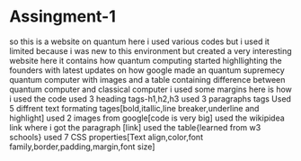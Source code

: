 # Assingment-1
so this is a website on quantum here i used various codes but i used it limited because i was new to this environment but created a very interesting website here it contains how quantum computing started highllighting the founders with latest updates on how google made an quantum supremecy quantum computer with images and a table containing difference between quantum computer and classical computer 
i used some margins here is how i used the code
used 3 heading tags-h1,h2,h3
used 3 paragraphs tags
Used 5 diffrent text formating tages[bold,itallic,line breaker,underline and highlight]
used 2 images from google[code is very big]
used the wikipidea link where i got the paragraph [link]
used the table{learned from w3 schools}
used 7 CSS properties[Text align,color,font family,border,padding,margin,font size]
